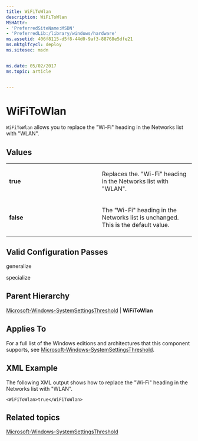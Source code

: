 ```yaml
---
title: WiFiToWlan
description: WiFiToWlan
MSHAttr:
- 'PreferredSiteName:MSDN'
- 'PreferredLib:/library/windows/hardware'
ms.assetid: 406f8115-d5f8-44d0-9af3-88768e5dfe21
ms.mktglfcycl: deploy
ms.sitesec: msdn


ms.date: 05/02/2017
ms.topic: article


---
```


# WiFiToWlan


`WiFiToWlan` allows you to replace the "Wi-Fi" heading in the Networks list with "WLAN".

## Values


<table>
<colgroup>
<col width="50%" />
<col width="50%" />
</colgroup>
<tbody>
<tr class="odd">
<td><p><strong>true</strong></p></td>
<td><p>Replaces the. &quot;Wi-Fi&quot; heading in the Networks list with &quot;WLAN&quot;.</p></td>
</tr>
<tr class="even">
<td><p><strong>false</strong></p></td>
<td><p>The &quot;Wi-Fi&quot; heading in the Networks list is unchanged. This is the default value.</p></td>
</tr>
</tbody>
</table>

 

## Valid Configuration Passes


generalize

specialize

## Parent Hierarchy


[Microsoft-Windows-SystemSettingsThreshold](microsoft-windows-systemsettingsthreshold.md) | **WiFiToWlan**

## Applies To


For a full list of the Windows editions and architectures that this component supports, see [Microsoft-Windows-SystemSettingsThreshold](microsoft-windows-systemsettingsthreshold.md).

## XML Example


The following XML output shows how to replace the "Wi-Fi" heading in the Networks list with "WLAN".

```
<WiFiToWlan>true</WiFiToWlan>
```

## Related topics


[Microsoft-Windows-SystemSettingsThreshold](microsoft-windows-systemsettingsthreshold.md)

 

 








